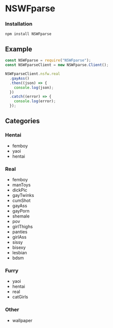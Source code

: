 ﻿# NSWFparse

### Installation

```shell
npm install NSWFparse
```

## Example

```js
const NSWFparse = require("NSWFparse");
const NSWFparseClient = new NSWFparse.Client();

NSWFparseClient.nsfw.real
  .gayAss()
  .then((json) => {
    console.log(json);
  })
  .catch((error) => {
    console.log(error);
  });
```

## Categories

### Hentai

- femboy
- yaoi
- hentai

### Real

- femboy
- manToys
- dickPic
- gayTwinks
- cumShot
- gayAss
- gayPorn
- shemale
- pov
- girlThighs
- panties
- girlAss
- sissy
- bisexy
- lesbian
- bdsm

### Furry

- yaoi
- hentai
- real
- catGirls

### Other

- wallpaper

